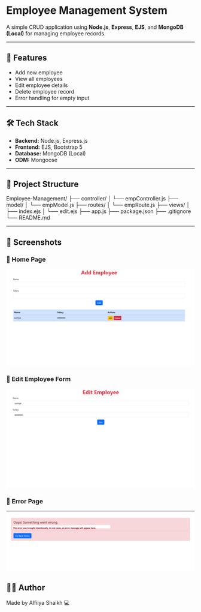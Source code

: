 # Employee Management System

A simple CRUD application using **Node.js**, **Express**, **EJS**, and **MongoDB (Local)** for managing employee records.

---

## 📌 Features

- Add new employee
- View all employees
- Edit employee details
- Delete employee record
- Error handling for empty input

---

## 🛠 Tech Stack

- **Backend:** Node.js, Express.js
- **Frontend:** EJS, Bootstrap 5
- **Database:** MongoDB (Local)
- **ODM:** Mongoose

---

## 📂 Project Structure
Employee-Management/
├── controller/
│ └── empController.js
├── model/
│ └── empModel.js
├── routes/
│ └── empRoute.js
├── views/
│ ├── index.ejs
│ └── edit.ejs
├── app.js
├── package.json
├── .gitignore
└── README.md


---

## 📸 Screenshots

### 🔹 Home Page
![Home Page](./screenshots/Home.png)

### 🔹 Edit Employee Form
![Edit Form](./screenshots/EditPage.png)

### 🔹 Error Page
![Error Page](./screenshots/Error.png)




## 🙋‍♀️ Author

Made by Alfiiya Shaikh 💻
